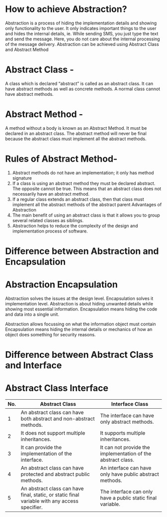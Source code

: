 # How to achieve Abstraction?

Abstraction is a process of hiding the implementation details and showing only functionality to the user. It only indicates important things to the user and hides the internal details, ie. While sending SMS, you just type the text and send the message. Here, you do not care about the internal processing of the message delivery. Abstraction can be achieved using Abstract Class and Abstract Method

# Abstract Class - 
A class which is declared “abstract” is called as an abstract class. It can have abstract methods as well as concrete methods. A normal class cannot have abstract methods.

# Abstract Method - 
A method without a body is known as an Abstract Method. It must be declared in an abstract class. The abstract method will never be final because the abstract class must implement all the abstract methods.

# Rules of Abstract Method-
1. Abstract methods do not have an implementation; it only has method signature
2. If a class is using an abstract method they must be declared abstract. The opposite cannot be true. This means that an abstract class does not necessarily have an abstract method.
3. If a regular class extends an abstract class, then that class must implement all the abstract methods of the abstract parent
Advantages of Abstraction
4. The main benefit of using an abstract class is that it allows you to group several related classes as siblings.
5. Abstraction helps to reduce the complexity of the design and implementation process of software.

# Difference between Abstraction and Encapsulation

# Abstraction	Encapsulation
Abstraction solves the issues at the design level.	Encapsulation solves it implementation level.
Abstraction is about hiding unwanted details while showing most essential information.	Encapsulation means hiding the code and data into a single unit.

Abstraction allows focussing on what the information object must contain	Encapsulation means hiding the internal details or mechanics of how an object does something for security reasons.

# Difference between Abstract Class and Interface

# Abstract Class	Interface
No. | Abstract Class | Interface Class
----|----------------|-----------------
1 | An abstract class can have both abstract and non-abstract methods. |	The interface can have only abstract methods.
2 | It does not support multiple inheritances. |	It supports multiple inheritances.
3 | It can provide the implementation of the interface. |	It can not provide the implementation of the abstract class.
4 | An abstract class can have protected and abstract public methods. |	An interface can have only have public abstract methods.
5 | An abstract class can have final, static, or static final variable with any access specifier. |	The interface can only have a public static final variable.

